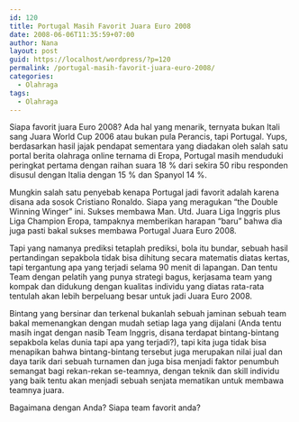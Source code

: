 ```yaml
---
id: 120
title: Portugal Masih Favorit Juara Euro 2008
date: 2008-06-06T11:35:59+07:00
author: Nana
layout: post
guid: https://localhost/wordpress/?p=120
permalink: /portugal-masih-favorit-juara-euro-2008/
categories:
  - Olahraga
tags:
  - Olahraga
---
```

Siapa favorit juara Euro 2008? Ada hal yang menarik, ternyata bukan Itali sang Juara World Cup 2006 atau bukan pula Perancis, tapi Portugal. Yups, berdasarkan hasil jajak pendapat sementara yang diadakan oleh salah satu portal berita olahraga online ternama di Eropa, Portugal masih menduduki peringkat pertama dengan raihan suara 18 % dari sekira 50 ribu responden disusul dengan Italia dengan 15 % dan Spanyol 14 %.

Mungkin salah satu penyebab kenapa Portugal jadi favorit adalah karena disana ada sosok Cristiano Ronaldo. Siapa yang meragukan “the Double Winning Winger” ini. Sukses membawa Man. Utd. Juara Liga Inggris plus Liga Champion Eropa, tampaknya memberikan harapan “baru” bahwa dia juga pasti bakal sukses membawa Portugal Juara Euro 2008.

Tapi yang namanya prediksi tetaplah prediksi, bola itu bundar, sebuah hasil pertandingan sepakbola tidak bisa dihitung secara matematis diatas kertas, tapi tergantung apa yang terjadi selama 90 menit di lapangan. Dan tentu Team dengan pelatih yang punya strategi bagus, kerjasama team yang kompak dan didukung dengan kualitas individu yang diatas rata-rata tentulah akan lebih berpeluang besar untuk jadi Juara Euro 2008.

Bintang yang bersinar dan terkenal bukanlah sebuah jaminan sebuah team bakal memenangkan dengan mudah setiap laga yang dijalani (Anda tentu masih ingat dengan nasib Team Inggris, disana terdapat bintang-bintang sepakbola kelas dunia tapi apa yang terjadi?), tapi kita juga tidak bisa menapikan bahwa bintang-bintang tersebut juga merupakan nilai jual dan daya tarik dari sebuah turnamen dan juga bisa menjadi faktor penumbuh semangat bagi rekan-rekan se-teamnya, dengan teknik dan skill individu yang baik tentu akan menjadi sebuah senjata mematikan untuk membawa teamnya juara.

Bagaimana dengan Anda? Siapa team favorit anda?